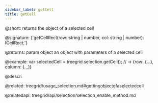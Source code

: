 ```yaml
---
sidebar_label: getCell
title: getCell
---          
```


@short: returns the object of a selected cell

@signature: {'getCellRect(row: string | number, col: string | number): ICellRect;'}

@returns:
param   object  an object with parameters of a selected cell



@example:
var selectedCell = treegrid.selection.getCell();
// -> {row: {…}, column: {…}}



@descr:


@related: treegrid/usage_selection.md#gettingobjectofaselectedcell

@relatedapi: treegrid/api/selection/selection_enable_method.md



